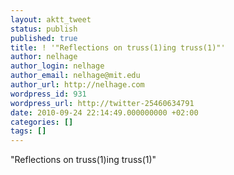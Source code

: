 ```yaml
---
layout: aktt_tweet
status: publish
published: true
title: ! '"Reflections on truss(1)ing truss(1)"'
author: nelhage
author_login: nelhage
author_email: nelhage@mit.edu
author_url: http://nelhage.com
wordpress_id: 931
wordpress_url: http://twitter-25460634791
date: 2010-09-24 22:14:49.000000000 +02:00
categories: []
tags: []
---
```

"Reflections on truss(1)ing truss(1)"
